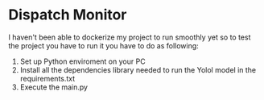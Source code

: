 # Dispatch Monitor

I haven't been able to dockerize my project to run smoothly yet so to test the project you have to run it you have to do as following:
1. Set up Python enviroment on your PC
2. Install all the dependencies library needed to run the Yolol model in the requirements.txt
3. Execute the main.py

